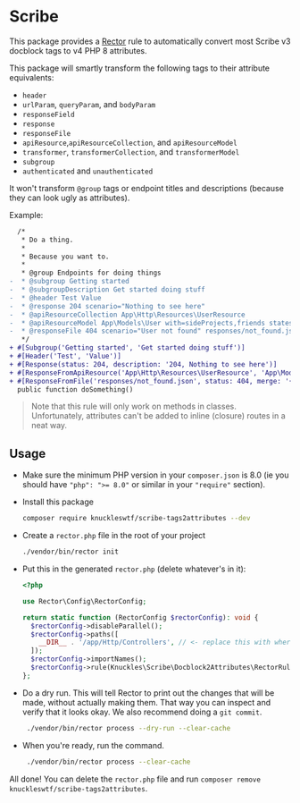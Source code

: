 # Scribe


This package provides a [Rector](https://github.com/rectorphp/rector) rule to automatically convert most Scribe v3 docblock tags to v4 PHP 8 attributes.

This package will smartly transform the following tags to their attribute equivalents:

- `header`
- `urlParam`, `queryParam`, and `bodyParam`
- `responseField`
- `response`
- `responseFile`
- `apiResource`,`apiResourceCollection`, and `apiResourceModel`
- `transformer`, `transformerCollection`, and `transformerModel`
- `subgroup`
- `authenticated` and `unauthenticated`

It won't transform `@group` tags or endpoint titles and descriptions (because they can look ugly as attributes).

Example:

```diff
  /*
   * Do a thing.
   *
   * Because you want to.
   *
   * @group Endpoints for doing things
-  * @subgroup Getting started
-  * @subgroupDescription Get started doing stuff
-  * @header Test Value
-  * @response 204 scenario="Nothing to see here"
-  * @apiResourceCollection App\Http\Resources\UserResource
-  * @apiResourceModel App\Models\User with=sideProjects,friends states=admin paginate=12,simple
-  * @responseFile 404 scenario="User not found" responses/not_found.json {"resource": "user"}
   */
+ #[Subgroup('Getting started', 'Get started doing stuff')]
+ #[Header('Test', 'Value')]
+ #[Response(status: 204, description: '204, Nothing to see here')]
+ #[ResponseFromApiResource('App\Http\Resources\UserResource', 'App\Models\User', collection: true, factoryStates: ['admin'], with: ['sideProjects', 'friends'], simplePaginate: 12)]
+ #[ResponseFromFile('responses/not_found.json', status: 404, merge: '{"resource": "user"}', description: '404, User not found')]
  public function doSomething()
```

> Note that this rule will only work on methods in classes. Unfortunately, attributes can't be added to inline (closure) routes in a neat way.

## Usage
- Make sure the minimum PHP version in your `composer.json` is 8.0 (ie you should have `"php": ">= 8.0"` or similar in your `"require"` section).
- Install this package
  ```sh
  composer require knuckleswtf/scribe-tags2attributes --dev
  ```

- Create a `rector.php` file in the root of your project
  ```sh
  ./vendor/bin/rector init
  ```

- Put this in the generated `rector.php` (delete whatever's in it):
  ```php
  <?php

  use Rector\Config\RectorConfig;
  
  return static function (RectorConfig $rectorConfig): void {
    $rectorConfig->disableParallel();
    $rectorConfig->paths([
      __DIR__ . '/app/Http/Controllers', // <- replace this with wherever your controllers are
    ]);
    $rectorConfig->importNames();
    $rectorConfig->rule(Knuckles\Scribe\Docblock2Attributes\RectorRule::class);
  };
  ```

- Do a dry run. This will tell Rector to print out the changes that will be made, without actually making them. That way you can inspect and verify that it looks okay. We also recommend doing a `git commit`.
  ```sh
   ./vendor/bin/rector process --dry-run --clear-cache
  ```

- When you're ready, run the command.
  ```sh
   ./vendor/bin/rector process --clear-cache
  ```

All done! You can delete the `rector.php` file and run `composer remove knuckleswtf/scribe-tags2attributes`.
